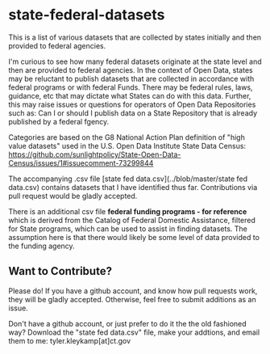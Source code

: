 # state-federal-datasets

This is a list of various datasets that are collected by states initially and then provided to federal agencies.

I'm curious to see how many federal datasets originate at the state level and then are provided to federal agencies.
In the context of Open Data, states may be reluctant to publish datasets that are collected in accordance with federal
programs or with federal Funds. There may be federal rules, laws, guidance, etc that may dictate what States
can do with this data. Further, this may raise issues or questions for operators of Open Data Repositories such as: Can I or should I publish data on a State Repository that is already published by a federal fgency.

Categories are based on the G8 National Action Plan definition of "high value datasets" used in the U.S. Open Data Institute State Data Census:
https://github.com/sunlightpolicy/State-Open-Data-Census/issues/1#issuecomment-73299844

The accompanying .csv file [state fed data.csv](../blob/master/state fed data.csv) contains datasets that I have identified thus far. Contributions via pull request would be gladly accepted.

There is an additional csv file **federal funding programs - for reference** which is derived from the Catalog of Federal Domestic Assistance, filtered for State programs, which can be used to assist in finding datasets. The assumption here is that there would likely be some level of data provided to the funding agency.


## Want to Contribute?
 Please do! If you have a github account, and know how pull requests work, they will be gladly accepted. Otherwise, feel free to submit additions as an issue.
 
 Don't have a github account, or just prefer to do it the the old fashioned way? Download the "state fed data.csv" file, make your addtions, and email them to me: tyler.kleykamp[at]ct.gov 
